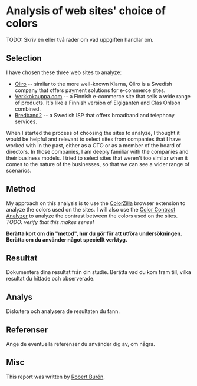 Analysis of web sites' choice of colors
=======================

TODO: Skriv en eller två rader om vad uppgiften handlar om.

Selection
-----------------------

I have chosen these three web sites to analyze:
* [Qliro](https://www.qliro.com/) -- similar to the more well-known Klarna, Qliro is a Swedish company that offers payment solutions for e-commerce sites.
* [Verkkokauppa.com](https://www.verkkokauppa.com/) -- a Finnish e-commerce site that sells a wide range of products. It's like a Finnish version of Elgiganten and Clas Ohlson combined.
* [Bredband2](https://bredband2.se/) -- a Swedish ISP that offers broadband and telephony services.

When I started the process of choosing the sites to analyze, I thought it would be helpful and relevant to select sites from companies that I have worked with in the past, either as a CTO or as a member of the board of directors. In those companies, I am deeply familiar with the companies and their business models. I tried to select sites that weren't too similar when it comes to the nature of the businesses, so that we can see a wider range of scenarios.

Method
-----------------------

My approach on this analysis is to use the [ColorZilla](https://www.colorzilla.com/) browser extension to analyze the colors used on the sites. I will also use the [Color Contrast Analyzer](https://developer.paciellogroup.com/resources/contrastanalyser/) to analyze the contrast between the colors used on the sites. *TODO: verify that this makes sense!*

**Berätta kort om din "metod", hur du gör för att utföra undersökningen. Berätta om du använder något speciellt verktyg.**

Resultat
-----------------------

Dokumentera dina resultat från din studie. Berätta vad du kom fram till, vilka resultat du hittade och observerade.

Analys
-----------------------

Diskutera och analysera de resultaten du fann.

Referenser
-----------------------

Ange de eventuella referenser du använder dig av, om några.

Misc
-----------------------

This report was written by [Robert Burén](../).
